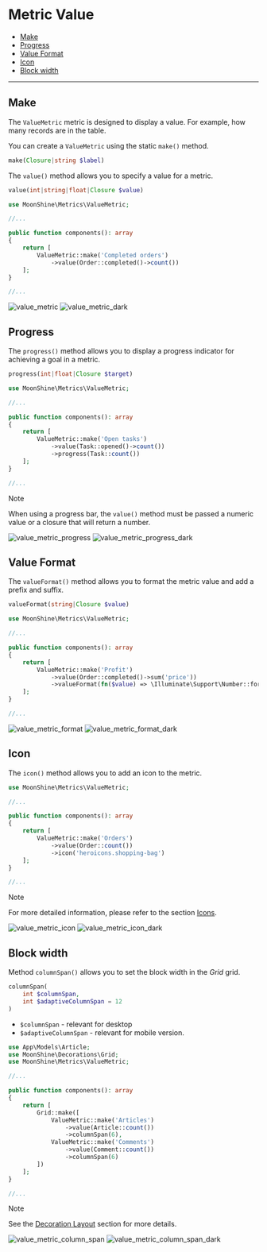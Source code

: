 # Metric Value

  - [Make](#make)
  - [Progress](#progress)
  - [Value Format](#value-format)
  - [Icon](#icon)
  - [Block width](#column-span)

---

<a name="make"></a>
## Make
The `ValueMetric` metric is designed to display a value. For example, how many records are in the table.

You can create a `ValueMetric` using the static `make()` method.

```php
make(Closure|string $label)
```

The `value()` method allows you to specify a value for a metric.

```php
value(int|string|float|Closure $value)
```

```php
use MoonShine\Metrics\ValueMetric;

//...

public function components(): array
{
    return [
        ValueMetric::make('Completed orders')
            ->value(Order::completed()->count())
    ];
}

//...
```

![value_metric](https://moonshine-laravel.com/screenshots/value_metric.png)
![value_metric_dark](https://moonshine-laravel.com/screenshots/value_metric_dark.png)

<a name="progress"></a>
## Progress

The `progress()` method allows you to display a progress indicator for achieving a goal in a metric.

```php
progress(int|float|Closure $target)
```

```php
use MoonShine\Metrics\ValueMetric;

//...

public function components(): array
{
    return [
        ValueMetric::make('Open tasks')
            ->value(Task::opened()->count())
            ->progress(Task::count())
    ];
}

//...
```


> [!NOTE]
> When using a progress bar, the `value()` method must be passed a numeric value or a closure that will return a number.

![value_metric_progress](https://moonshine-laravel.com/screenshots/value_metric_progress.png)
![value_metric_progress_dark](https://moonshine-laravel.com/screenshots/value_metric_progress_dark.png)

<a name="value-format"></a>
## Value Format

The `valueFormat()` method allows you to format the metric value and add a prefix and suffix.

```php
valueFormat(string|Closure $value)
```

```php
use MoonShine\Metrics\ValueMetric;

//...

public function components(): array
{
    return [
        ValueMetric::make('Profit')
            ->value(Order::completed()->sum('price'))
            ->valueFormat(fn($value) => \Illuminate\Support\Number::forHumans($value))
    ];
}

//...
```

![value_metric_format](https://moonshine-laravel.com/screenshots/value_metric_format.png)
![value_metric_format_dark](https://moonshine-laravel.com/screenshots/value_metric_format_dark.png)

<a name="icon"></a>
## Icon

The `icon()` method allows you to add an icon to the metric.

```php
use MoonShine\Metrics\ValueMetric;

//...

public function components(): array
{
    return [
        ValueMetric::make('Orders')
            ->value(Order::count())
            ->icon('heroicons.shopping-bag')
    ];
}

//...
```

> [!NOTE]
> For more detailed information, please refer to the section [Icons](https://moonshine-laravel.com/docs/resource/appearance/icons).

![value_metric_icon](https://moonshine-laravel.com/screenshots/value_metric_icon.png)
![value_metric_icon_dark](https://moonshine-laravel.com/screenshots/value_metric_icon_dark.png)

<a name="column-span"></a>
## Block width

Method `columnSpan()` allows you to set the block width in the *Grid* grid.

```php
columnSpan(
    int $columnSpan,
    int $adaptiveColumnSpan = 12
)
```

- `$columnSpan` - relevant for desktop
- `$adaptiveColumnSpan` - relevant for mobile version.

```php
use App\Models\Article;
use MoonShine\Decorations\Grid;
use MoonShine\Metrics\ValueMetric;

//...

public function components(): array
{
    return [
        Grid::make([
            ValueMetric::make('Articles')
                ->value(Article::count())
                ->columnSpan(6),
            ValueMetric::make('Comments')
                ->value(Comment::count())
                ->columnSpan(6)
        ])
    ];
}

//...
```

> [!NOTE]
> See the [Decoration Layout](https://moonshine-laravel.com/docs/resource/components/components-decoration_layout) section for more details.

![value_metric_column_span](https://moonshine-laravel.com/screenshots/value_metric_column_span.png)
![value_metric_column_span_dark](https://moonshine-laravel.com/screenshots/value_metric_column_span_dark.png)
